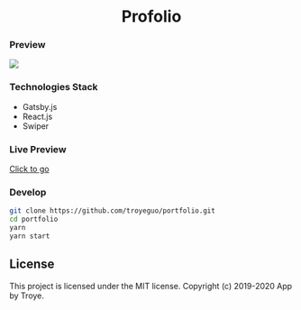 <h1 align="center">Profolio</h1>

### Preview

<img src="https://i.loli.net/2020/07/10/AluVFksdj6UNr4y.png">

### Technologies Stack

- Gatsby.js
- React.js
- Swiper

### Live Preview

[Click to go](https://960960.xyz)

### Develop

```bash
git clone https://github.com/troyeguo/portfolio.git
cd portfolio
yarn
yarn start
```

## License

This project is licensed under the MIT license. Copyright (c) 2019-2020 App by Troye.
